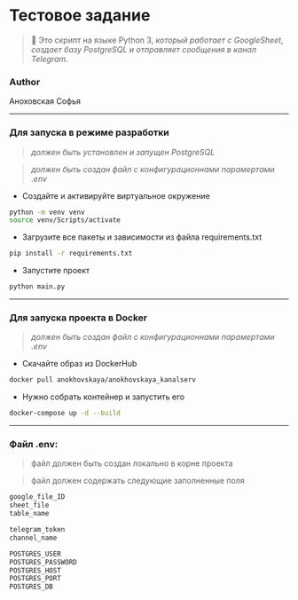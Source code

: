 # Тестовое задание
> :book: Это скрипт на языке Python 3, *который работает с GoogleSheet, создает базу PostgreSQL и отправляет сообщения в канал Telegram.*

### Author
Аноховская Софья
____
### Для запуска в режиме разработки
> *должен быть установлен и запyщен PostgreSQL*

> *должен быть создан файл с конфигурационнами парамертами .env*
- Создайте и активируйте виртуальное окружение
```bash
python -m venv venv
source venv/Scripts/activate
```
 - Загрузите все пакеты и зависимости из файла requirements.txt
```bash
pip install -r requirements.txt
```
- Запустите проект
```bash
python main.py
```
____
### Для запуска проекта в Docker
> *должен быть создан файл с конфигурационнами парамертами .env*
- Скачайте образ из DockerHub
```bash
docker pull anokhovskaya/anokhovskaya_kanalserv
``` 
- Нужно собрать контейнер и запустить его
```bash
docker-compose up -d --build
```
____
### Файл .env:
> файл должен быть создан локально в корне проекта

> файл должен содержать следующие заполненные поля
```bash
google_file_ID
sheet_file
table_name

telegram_token
channel_name

POSTGRES_USER
POSTGRES_PASSWORD
POSTGRES_HOST
POSTGRES_PORT
POSTGRES_DB
```
